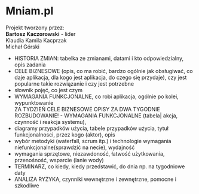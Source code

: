 # Mniam.pl
Projekt tworzony przez: </br>
<b>Bartosz Kaczorowski</b> - lider </br>
Klaudia Kamila Kacprzak </br>
Michał Górski </br>

- HISTORIA ZMIAN: tabelka ze zmianami, datami i kto odpowiedzialny, opis zadania </br>
- CELE BIZNESOWE (opis, co ma robić, bardzo ogólnie jak obsługiwać, co daje aplikacja, dla kogo jest aplikacja, do czego się przydaje), 
  czy jest popularne takie rozwiązanie i czy jest potrzebne </br>
- słownik pojęć, co jest czym </br>
- WYMAGANIA FUNKCJONALNE, co robi aplikacja, ogólnie po kolei, wypunktowanie </br>
ZA TYDZIEŃ CELE BIZNESOWE OPISY
ZA DWA TYGODNIE ROZBUDOWANIE! - WYMAGANIA FUNKCJONALNE (tabela| akcja, czynność i reakcja systemu), 
- diagramy przypadków użycia, tabele przypadków użycia, 
  tytuł funkcjonalnosci, przez kogo (aktor), opis </br>
- wybór metodyki (waterfall, scrum itp.) i technologie
wymagania niefunkcjonalne(sprawdzić na necie), wydajność </br>
- wymagania sprzętowe, niezawdoność, łatwość użytkowania, przenośność, wsparcie (lanie wody) </br>
- TERMINARZ, co kiedy, kiedy przedstawić, do dnia np. na tygodniowe daty </br>
- ANALIZA RYZYKA, czynniki wewnętrzne i zewnętrzne, pomocne i szkodliwe </br>

